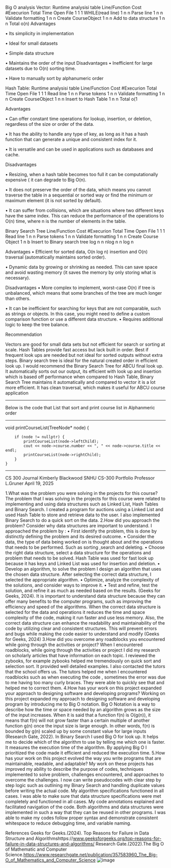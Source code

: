 Big O analysis
Vector:
Runtime analysisi table
Line/Function          Cost   #Execurion  Total Time
Open File               1        1           1
WHILE(read line)        1        n           n
Parse line              1        n           n
Validate formatting     1        n           n
Create CourseObject     1        n           n
Add to data structure   1        n           n
Total                                       o(n)
Advantages

•	Its simplicity in implementation

•	Ideal for small datasets 

•	Simple data structure

•	Maintains the order of the input
Disadvantages
•	Inefficient for large datasets due to O(n) sorting time.

•	Have to manually sort by alphanumeric order 

Hash Table:
Runtime analysisi table
Line/Function          Cost   #Execurion  Total Time
Open File               1        1           1
Read line               1        n           n
Parse tokens            1        n           n
Validate formatting     1        n           n
Create CourseObject     1        n           n
Insert to Hash Table    1        n           n
Total                                       o(1

Advantages

•	Can offer constant time operations for lookup, insertion, or deletion, regardless of the size or order of the data. 

•	It has the ability to handle any type of key, as long as it has a hash function that can generate a unique and consistent index for it. 

•	It is versatile and can be used in applications such as databases and cache.

Disadvantages

•	Resizing, when a hash table becomes too full it can be computationally expensive ( it can degrade to Big O(n).

•	It does not preserve the order of the data, which means you cannot traverse the table in a sequential or sorted way or find the minimum or maximum element (it is not sorted by default).

•	It can suffer from collisions, which are situations where two different keys have the same index. This can reduce the performance of the operations to O(n) time, where n is the number of elements in the table. 

Binary Search Tree
Line/Function                 Cost   #Execurion         Total Time
Open File                       1        1                1
Read line                       1        n                n
Parse tokens                    1        n                n
Validate formatting             1        n                n
Create Course Object            1        n                b
Insert to Binary search tree    log n    n               nlog n                             n log n

Advantages 
•	Efficient for sorted data, O(n log n) insertion and O(n) traversal (automatically maintains sorted order).

•	Dynamic data by growing or shrinking as needed. This can save space and avoid wasting memory (it saves the memory by only storing what is necessary).

Disadvantages 
•	More complex to implement, worst-case O(n) if tree is unbalanced, which means that some branches of the tree are much longer than others. 

•	It can be inefficient for searching for keys that are not comparable, such as strings or objects. In this case, you might need to define a custom comparison function or use a different data structure.
•	Requires additional logic to keep the tree balance.

Recommendation

Vectors are good for small data sets but not efficient for search or sorting at scale.
Hash Tables provide fast access but lack built in order. Best if frequent look ups are needed but not ideal for sorted outputs without extra steps. Binary search tree is ideal for the natural created order in efficient look up. I would recommend the Binary Search Tree for ABCU final look up. It automatically sorts out our output, its efficient with look up and insertion which is based off performance when compared to Hash Table, Binary Search Tree maintains it automatically and compared to vector it is a lot more efficient. It has clean traversal, which makes it useful for ABCU course application






---
Below is the code that List that sort and print course list in Alphanmeric order

---

void printCourseList(TreeNode* node) {

		if (node != nullptr) {
			printCourseList(node->leftChild);
			cout << node->course.number << ", " << node->course.title << endl;
			printCourseList(node->rightChild);
		}
	}
---


CS 300 Journal
Kimberly Blackwood
SNHU
CS-300 Portfolio
Professor L.Gruner
April 19, 2025


1.What was the problem you were solving in the projects for this course?
The problem that I was solving in the projects for this course were related to implementing and using data structures such as Linked List, Hash Tables and Binary Search. I created a program for auctions using a Linked List and used Hash Table to store and retrieve data to the user. I also implemented Binary Search to do a quick sort on the data.
2.How did you approach the problem? Consider why data structures are important to understand.
I approached the problem by :
•	First identify the problem, this is done by distinctly defining the problem and its desired outcome.
•	Consider the data, the type of data being worked on is thought about and the operations that needs to be performed.  Such as sorting ,search and deleting.
•	Choose the right data structure, select a data structure for the operations and problem that needs to be solved. Hash Table was used for fast look up because it has keys and Linked List was used for insertion and deletion.
•	Develop an algorithm, to solve the problem I design an algorithm that uses the chosen data structure.  After selecting the correct data structure, I selected the appropriate algorithm.
•	Optimize, analyze the complexity of the solutions, and consider ways to improve it.
•	Test and refine, test the solution, and refine it as much as needed based on the results. (Geeks for Geeks, 2024).
It is important to understand data structure because they can offer many benefits to the computer programs, such as improving the efficiency and speed of the algorithms. When the correct data structure is selected for the data and operations it reduces the time and space complexity of the code, making it run faster and use less memory.  Also, the correct data structure  can enhance the readability and maintainability of the code by utilizing clear and consistent structures. This will prevent errors and bugs while making the code easier to understand and modify (Geeks for Geeks, 2024)
3.How did you overcome any roadblocks you encountered while going through the activities or project?
When I encountered roadblocks, while going through the activities or project I did my research on scholarly articles that have information on each topic. I reviewed the zybooks, for example zybooks helped me tremendously on quick sort and selection sort.  It provided well detailed examples. I also contacted the tutors that the school offers us.  The tutors helped me when I encountered roadblocks such as when executing the code , sometimes the error was due to me having too many curly braces. They were able to quickly see that and helped me to correct them.
4.How has your work on this project expanded your approach to designing software and developing programs?
Working  on this project expanded my  approach to designing software and developing program by introducing me to Big O notation. Big O Notation is a way to describe how the time or space needed by an algorithm grows as the size of the input increases. When it is said that a function f(n) is O(g(n)), it means that f(n) will not grow faster than a certain multiple of another function g(n) once the input size is large enough. In other words, f(n) is bounded by g(n) scaled up by some constant value for large inputs (Research Gate, 2022).  In Binary Search I used Big O for look up. It helps me to decide which of the algorithm to use by telling me which one is faster. It measures the execution time of the algorithm. By applying Big O I prioritized the code made it efficient and reduced the execution time.
5.How has your work on this project evolved the way you write programs that are maintainable, readable, and adaptable?
My work on these projects has improved my ability to describe the purpose of codes, techniques implemented to solve problem, challenges encountered, and approaches to overcome the challenges. I now can write pseudocodes with clear step by step logic such as outlining my Binary Search and handling  duplicate values before writing the actual code.
My algorithm specifications functioned in all cases. I was able to make sure that data structure specifications were met completely and functioned in all cases. My code annotations explained and facilitated navigation of the code. Both algorithms and data structures were implemented in such a way that they can be reused in other programs. I was able to make my codes follow proper syntax and demonstrate consistent whitespace to reduce debugging time, and variable naming.

References
Geeks for Geeks.(2024). Top Reasons for Failure in Data Structure and Algorithmshttps://www.geeksforgeeks.org/top-reasons-for-failure-in-data-structures-and-algorithms/
Research Gate.(2022).The Big O of Mathematic and Computer Science.https://www.researchgate.net/publication/357583960_The_Big-O_of_Mathematics_and_Computer_Science
![image](https://github.com/user-attachments/assets/ab873f3e-d497-4915-80c6-66fb8c46e1bd)
